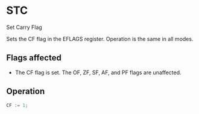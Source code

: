 # STC

Set Carry Flag

Sets the CF flag in the EFLAGS register.
Operation is the same in all modes.

## Flags affected

- The CF flag is set. The OF, ZF, SF, AF, and PF flags are unaffected.

## Operation

```C
CF := 1;
```
